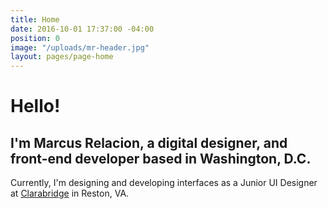 ```yaml
---
title: Home
date: 2016-10-01 17:37:00 -04:00
position: 0
image: "/uploads/mr-header.jpg"
layout: pages/page-home
---
```


# Hello!

## I'm Marcus Relacion, a digital designer, and front-end developer based in Washington, D.C. 

Currently, I'm designing and developing interfaces as a Junior UI Designer at [Clarabridge](http://www.clarabridge.com/) in Reston, VA.
